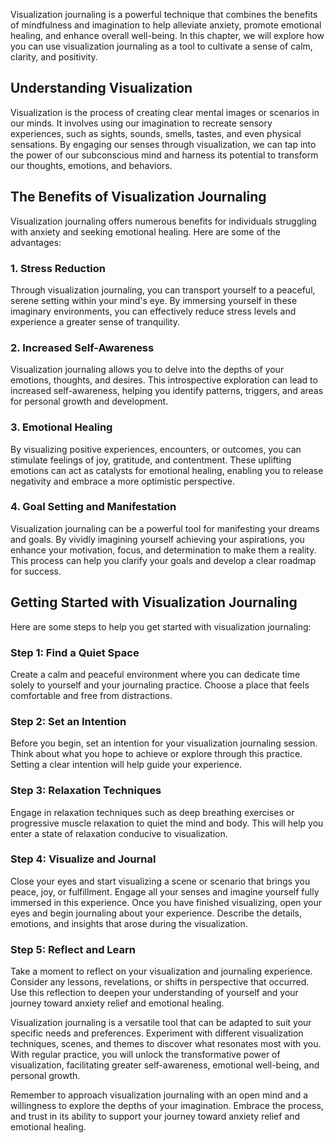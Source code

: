 
Visualization journaling is a powerful technique that combines the benefits of mindfulness and imagination to help alleviate anxiety, promote emotional healing, and enhance overall well-being. In this chapter, we will explore how you can use visualization journaling as a tool to cultivate a sense of calm, clarity, and positivity.

Understanding Visualization
---------------------------

Visualization is the process of creating clear mental images or scenarios in our minds. It involves using our imagination to recreate sensory experiences, such as sights, sounds, smells, tastes, and even physical sensations. By engaging our senses through visualization, we can tap into the power of our subconscious mind and harness its potential to transform our thoughts, emotions, and behaviors.

The Benefits of Visualization Journaling
----------------------------------------

Visualization journaling offers numerous benefits for individuals struggling with anxiety and seeking emotional healing. Here are some of the advantages:

### 1. Stress Reduction

Through visualization journaling, you can transport yourself to a peaceful, serene setting within your mind's eye. By immersing yourself in these imaginary environments, you can effectively reduce stress levels and experience a greater sense of tranquility.

### 2. Increased Self-Awareness

Visualization journaling allows you to delve into the depths of your emotions, thoughts, and desires. This introspective exploration can lead to increased self-awareness, helping you identify patterns, triggers, and areas for personal growth and development.

### 3. Emotional Healing

By visualizing positive experiences, encounters, or outcomes, you can stimulate feelings of joy, gratitude, and contentment. These uplifting emotions can act as catalysts for emotional healing, enabling you to release negativity and embrace a more optimistic perspective.

### 4. Goal Setting and Manifestation

Visualization journaling can be a powerful tool for manifesting your dreams and goals. By vividly imagining yourself achieving your aspirations, you enhance your motivation, focus, and determination to make them a reality. This process can help you clarify your goals and develop a clear roadmap for success.

Getting Started with Visualization Journaling
---------------------------------------------

Here are some steps to help you get started with visualization journaling:

### Step 1: Find a Quiet Space

Create a calm and peaceful environment where you can dedicate time solely to yourself and your journaling practice. Choose a place that feels comfortable and free from distractions.

### Step 2: Set an Intention

Before you begin, set an intention for your visualization journaling session. Think about what you hope to achieve or explore through this practice. Setting a clear intention will help guide your experience.

### Step 3: Relaxation Techniques

Engage in relaxation techniques such as deep breathing exercises or progressive muscle relaxation to quiet the mind and body. This will help you enter a state of relaxation conducive to visualization.

### Step 4: Visualize and Journal

Close your eyes and start visualizing a scene or scenario that brings you peace, joy, or fulfillment. Engage all your senses and imagine yourself fully immersed in this experience. Once you have finished visualizing, open your eyes and begin journaling about your experience. Describe the details, emotions, and insights that arose during the visualization.

### Step 5: Reflect and Learn

Take a moment to reflect on your visualization and journaling experience. Consider any lessons, revelations, or shifts in perspective that occurred. Use this reflection to deepen your understanding of yourself and your journey toward anxiety relief and emotional healing.

Visualization journaling is a versatile tool that can be adapted to suit your specific needs and preferences. Experiment with different visualization techniques, scenes, and themes to discover what resonates most with you. With regular practice, you will unlock the transformative power of visualization, facilitating greater self-awareness, emotional well-being, and personal growth.

Remember to approach visualization journaling with an open mind and a willingness to explore the depths of your imagination. Embrace the process, and trust in its ability to support your journey toward anxiety relief and emotional healing.
